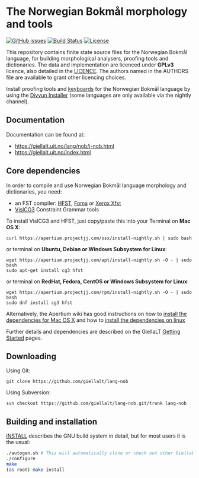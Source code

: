 The Norwegian Bokmål morphology and tools
==========================================

[![GitHub issues](https://img.shields.io/github/issues-raw/giellalt/lang-nob)](https://github.com/giellalt/lang-nob/issues)
[![Build Status](https://github.com/giellalt/lang-nob/workflows/Speller%20CI+CD/badge.svg)](https://github.com/giellalt/lang-nob/actions)
[![License](https://img.shields.io/github/license/giellalt/lang-nob)](https://raw.githubusercontent.com/giellalt/lang-nob/develop/LICENSE)

This repository contains finite state source files for the Norwegian Bokmål language,
for building morphological analysers, proofing tools
and dictionaries. The data and implementation are licenced under __GPLv3__
licence, also detailed in the
[LICENCE](https://github.com/giellalt/lang-nob/blob/develop/LICENCE). The
authors named in the AUTHORS file are available to grant other licencing
choices.

Install proofing tools and [keyboards](https://github.com/giellalt/keyboard-nob)
for the Norwegian Bokmål language by using the [Divvun Installer](http://divvun.no)
(some languages are only available via the nightly channel).

Documentation
-------------

Documentation can be found at:

-   <https://giellalt.uit.no/lang/nob/j-nob.html>
-   <https://giellalt.uit.no/index.html>

Core dependencies
-----------------

In order to compile and use Norwegian Bokmål language morphology and
dictionaries, you need:

- an FST compiler: [HFST](https://github.com/hfst/hfst), [Foma](https://github.com/mhulden/foma) or [Xerox Xfst](https://web.stanford.edu/~laurik/fsmbook/home.html)
- [VislCG3](https://visl.sdu.dk/svn/visl/tools/vislcg3/trunk) Constraint Grammar tools

To install VislCG3 and HFST, just copy/paste this into your Terminal on **Mac OS X**:

```
curl https://apertium.projectjj.com/osx/install-nightly.sh | sudo bash
```

or terminal on **Ubuntu, Debian or Windows Subsystem for Linux**:

```
wget https://apertium.projectjj.com/apt/install-nightly.sh -O - | sudo bash
sudo apt-get install cg3 hfst
```

or terminal on **RedHat, Fedora, CentOS or Windows Subsystem for Linux**:

```
wget https://apertium.projectjj.com/rpm/install-nightly.sh -O - | sudo bash
sudo dnf install cg3 hfst
```

Alternatively, the Apertium wiki has good instructions on how to [install the dependencies for Mac
OS X](https://wiki.apertium.org/wiki/Apertium_on_Mac_OS_X) and how to [install
the dependencies on
linux](https://wiki.apertium.org/wiki/Installation_of_grammar_libraries)

Further details and dependencies are described on the GiellaLT [Getting Started](https://giellalt.uit.no/infra/GettingStarted.html) pages.

Downloading
-----------

Using Git:
```
git clone https://github.com/giellalt/lang-nob
```

Using Subversion:
```
svn checkout https://github.com/giellalt/lang-nob.git/trunk lang-nob
```

Building and installation
-------------------------

[INSTALL](https://github.com/giellalt/lang-nob/blob/develop/INSTALL)
describes the GNU build system in detail, but for most users it is the usual:

```sh
./autogen.sh # This will automatically clone or check out other GiellaLT dependencies
./configure
make
(as root) make install
```

